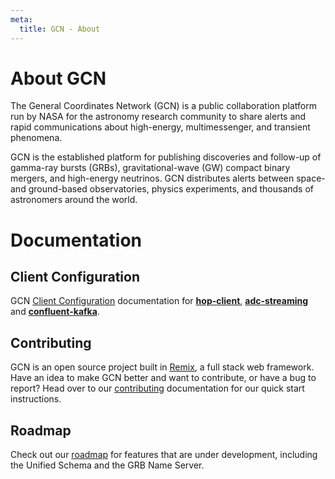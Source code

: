 ```yaml
---
meta:
  title: GCN - About
---
```


# About GCN

The General Coordinates Network (GCN) is a public collaboration platform run by NASA for the astronomy research community to share alerts and rapid communications about high-energy, multimessenger, and transient phenomena.

GCN is the established platform for publishing discoveries and follow-up of gamma-ray bursts (GRBs), gravitational-wave (GW) compact binary mergers, and high-energy neutrinos. GCN distributes alerts between space- and ground-based observatories, physics experiments, and thousands of astronomers around the world.

# Documentation

## Client Configuration

GCN [Client Configuration](/docs/client) documentation for [**hop-client**](/docs/client#hop-client), [**adc-streaming**](/docs/client#adc-streaming) and [**confluent-kafka**](/docs/client#confluent-kafka).

## Contributing

GCN is an open source project built in [Remix](https://remix.run), a full stack web framework. Have an idea to make GCN better and want to contribute, or have a bug to report? Head over to our [contributing](/docs/contributing) documentation for our quick start instructions.

## Roadmap

Check out our [roadmap](/docs/roadmap) for features that are under development, including the Unified Schema and the GRB Name Server.
